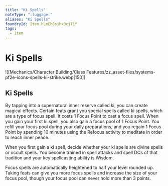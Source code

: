 ```yaml
---
title: "Ki Spells"
noteType: ":luggage:"
aliases: "Ki Spells"
foundryId: Item.hLmEh8sjhx3cjT1Y
tags:
  - Item
---
```


# Ki Spells
![[Mechanics/Character Building/Class Features/zz_asset-files/systems-pf2e-icons-spells-ki-strike.webp|150]]

## Ki Spells

By tapping into a supernatural inner reserve called ki, you can create magical effects. Certain feats grant you special spells called ki spells, which are a type of focus spell. It costs 1 Focus Point to cast a focus spell. When you gain your first ki spell, you also gain a focus pool of 1 Focus Point. You refill your focus pool during your daily preparations, and you regain 1 Focus Point by spending 10 minutes using the Refocus activity to meditate in order to reach inner peace.

When you first gain a ki spell, decide whether your ki spells are divine spells or occult spells. You become trained in spell attacks and spell DCs of that tradition and your key spellcasting ability is Wisdom.

Focus spells are automatically heightened to half your level rounded up. Taking feats can give you more focus spells and increase the size of your focus pool, though your focus pool can never hold more than 3 points.
